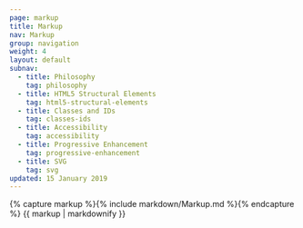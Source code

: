```yaml
---
page: markup
title: Markup
nav: Markup
group: navigation
weight: 4
layout: default
subnav:
  - title: Philosophy
    tag: philosophy
  - title: HTML5 Structural Elements
    tag: html5-structural-elements
  - title: Classes and IDs
    tag: classes-ids
  - title: Accessibility
    tag: accessibility
  - title: Progressive Enhancement
    tag: progressive-enhancement
  - title: SVG
    tag: svg
updated: 15 January 2019
---
```


<div class="docs-section">
		{% capture markup %}{% include markdown/Markup.md %}{% endcapture %}
		{{ markup | markdownify }}
</div>
